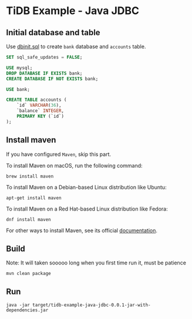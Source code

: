# TiDB Example - Java JDBC

## Initial database and table

Use [dbinit.sql](src/main/resources/dbinit.sql) to create `bank` database and `accounts` table.

```sql
SET sql_safe_updates = FALSE;

USE mysql;
DROP DATABASE IF EXISTS bank;
CREATE DATABASE IF NOT EXISTS bank;

USE bank;

CREATE TABLE accounts (
    `id` VARCHAR(36),
    `balance` INTEGER,
	PRIMARY KEY (`id`)
);
```

## Install maven

If you have configured `Maven`, skip this part.

To install Maven on macOS, run the following command:

```brew install maven```

To install Maven on a Debian-based Linux distribution like Ubuntu:

```apt-get install maven```

To install Maven on a Red Hat-based Linux distribution like Fedora:

```dnf install maven```

For other ways to install Maven, see its official [documentation](https://maven.apache.org/install.html).

## Build 

Note: It will taken sooooo long when you first time run it, must be patience

```mvn clean package```

## Run

```java -jar target/tidb-example-java-jdbc-0.0.1-jar-with-dependencies.jar```